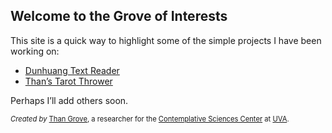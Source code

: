 ## Welcome to the Grove of Interests

This site is a quick way to highlight some of the simple projects I have been working on:

* [Dunhuang Text Reader](https://thangrove.github.io/DunhuangReader/index.html)
* [Than’s Tarot Thrower](https://thangrove.github.io/tarotthrower/)

Perhaps I’ll add others soon.


<div class="myabout">
<em>Created by</em> 
<a href="https://uva.theopenscholar.com/nathaniel-grove" target="_blank">Than Grove</a>, 
a researcher for the <a href="https://csc.virginia.edu" target="_blank">Contemplative Sciences Center</a> at 
<a href="https://www.virginia.edu" target="_blank">UVA</a>.
</div>

<style>
.myabout {
    font-size: 80%;
}
</style>
